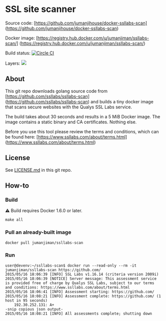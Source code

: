 SSL site scanner
================

Source code: [https://github.com/jumanjihouse/docker-ssllabs-scan]
(https://github.com/jumanjihouse/docker-ssllabs-scan)

Docker image: [https://registry.hub.docker.com/u/jumanjiman/ssllabs-scan/]
(https://registry.hub.docker.com/u/jumanjiman/ssllabs-scan/)

Build status: [![Circle CI](https://circleci.com/gh/jumanjihouse/docker-ssllabs-scan/tree/master.svg?style=svg)](https://circleci.com/gh/jumanjihouse/docker-ssllabs-scan/tree/master)

Layers: [![](https://badge.imagelayers.io/jumanjiman/ssllabs-scan.svg)](https://imagelayers.io/?images=jumanjiman/ssllabs-scan:latest 'Get your own badge on imagelayers.io')


About
-----

This git repo downloads golang source code from
[https://github.com/ssllabs/ssllabs-scan]
(https://github.com/ssllabs/ssllabs-scan)
and builds a tiny docker image that scans secure websites
with the Qualys SSL Labs service.

The build takes about 30 seconds and results in a 5 MiB Docker image.
The image contains a static binary and CA certificates. Nothing else.

Before you use this tool please review the terms and conditions,
which can be found here:
[https://www.ssllabs.com/about/terms.html]
(https://www.ssllabs.com/about/terms.html)


License
-------

See [LICENSE.md](https://github.com/jumanjiman/docker-ssllabs-scan/blob/master/LICENSE.md)
in this git repo.


How-to
------

### Build

:warning: Build requires Docker 1.6.0 or later.

    make all


### Pull an already-built image

    docker pull jumanjiman/ssllabs-scan


### Run

    user@devenv:~/ssllabs-scan$ docker run --read-only --rm -it jumanjiman/ssllabs-scan https://github.com/
    2015/05/16 18:06:39 [INFO] SSL Labs v1.16.14 (criteria version 2009i)
    2015/05/16 18:06:39 [NOTICE] Server message: This assessment service is provided free of charge by Qualys SSL Labs, subject to our terms and conditions: https://www.ssllabs.com/about/terms.html
    2015/05/16 18:06:41 [INFO] Assessment starting: https://github.com/
    2015/05/16 18:08:21 [INFO] Assessment complete: https://github.com/ (1 host in 95 seconds)
        192.30.252.131: A+
    -snip copious json output-
    2015/05/16 18:08:21 [INFO] All assessments complete; shutting down

